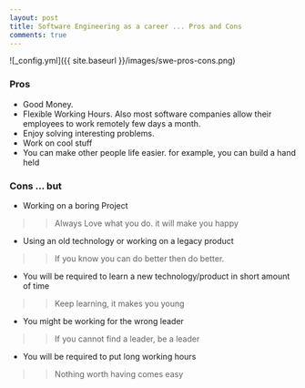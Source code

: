 ```yaml
---
layout: post
title: Software Engineering as a career ... Pros and Cons
comments: true
---
```



![_config.yml]({{ site.baseurl }}/images/swe-pros-cons.png)

### Pros

* Good Money.
* Flexible Working Hours. Also most software companies allow their employees to work remotely few days a month.
* Enjoy solving interesting problems.
* Work on cool stuff  
* You can make other people life easier. for example, you can build a hand held


### Cons ... but

* Working on a boring Project
>> Always Love what you do. it will make you happy
* Using an old technology or working on a legacy product
>> If you know you can do better then do better.  
* You will be required to learn a new technology/product in short amount of time
>> Keep learning, it makes you young
* You might be working for the wrong leader
>> If you cannot find a leader, be a leader
* You will be required to put long working hours
>> Nothing worth having comes easy
